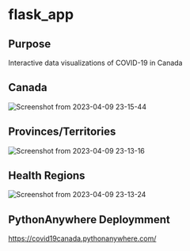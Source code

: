 # flask_app

## Purpose 

Interactive data visualizations of COVID-19 in Canada

## Canada

![Screenshot from 2023-04-09 23-15-44](https://user-images.githubusercontent.com/7608750/230839092-2284f870-e381-4741-b9c0-0e9a1d15b6c0.png)

## Provinces/Territories

![Screenshot from 2023-04-09 23-13-16](https://user-images.githubusercontent.com/7608750/230838849-85d08380-6af7-4045-a7c4-8c2b86441246.png)


## Health Regions

![Screenshot from 2023-04-09 23-13-24](https://user-images.githubusercontent.com/7608750/230838877-29b37076-56a8-42c8-a6df-a9095b5e3a31.png)


## PythonAnywhere Deploymment 

https://covid19canada.pythonanywhere.com/
